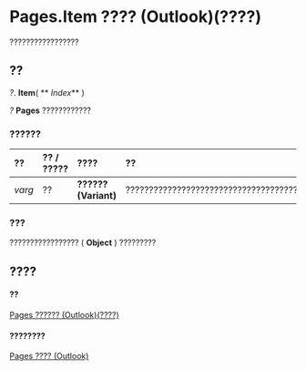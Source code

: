 
# Pages.Item ???? (Outlook)(????)

?????????????????


## ??

 _?_. **Item**( ** _Index_** )

 _?_ **Pages** ????????????


### ??????



|**??**|**?? / ?????**|**????**|**??**|
|:-----|:-----|:-----|:-----|
| _varg_|??|**?????? (Variant)**|??????????????????????????????????????????????????????|

### ???

????????????????? (  **Object** ) ?????????


## ????


#### ??


[Pages ?????? (Outlook)(????)](ed4dd77e-b339-7f43-d036-c02daa69d5b8.md)
#### ????????


[Pages ???? (Outlook)](http://msdn.microsoft.com/library/8cbf9b2a-f53b-087c-0b8e-f824e967b5a6%28Office.15%29.aspx)